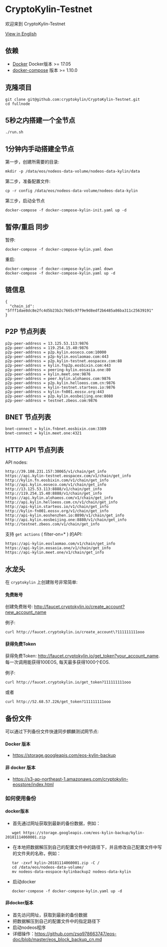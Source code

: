 # CryptoKylin-Testnet

欢迎来到 CryptoKylin-Testnet

[View in English](README.md)

## 依赖

- [Docker](https://docs.docker.com) Docker版本 >= 17.05
- [docker-compose](https://docs.docker.com/compose/) 版本 >= 1.10.0

## 克隆项目

```
git clone git@github.com:cryptokylin/CryptoKylin-Testnet.git
cd fullnode
```

## 5秒之内搭建一个全节点

```
./run.sh
```

## 1分钟内手动搭建全节点

第一步，创建所需要的目录:

```
mkdir -p /data/eos/nodeos-data-volume/nodeos-data-kylin/data
```

第二步，准备配置文件:

```
cp -r config /data/eos/nodeos-data-volume/nodeos-data-kylin
```

第三步，启动全节点

```
docker-compose -f docker-compose-kylin-init.yaml up -d
```

## 暂停/重启 同步

暂停:

```
docker-compose -f docker-compose-kylin.yaml down
```

重启:

```
docker-compose -f docker-compose-kylin.yaml down
docker-compose -f docker-compose-kylin.yaml up -d
```
## 链信息

```
{
  "chain_id": "5fff1dae8dc8e2fc4d5b23b2c7665c97f9e9d8edf2b6485a86ba311c25639191"
}
```

## P2P 节点列表

```
p2p-peer-address = 13.125.53.113:9876
p2p-peer-address = 119.254.15.40:9876
p2p-peer-address = p2p.kylin.eoseco.com:10000
p2p-peer-address = p2p-kylin.eoslaomao.com:443
p2p-peer-address = p2p.kylin-testnet.eospacex.com:88
p2p-peer-address = kylin.fnp2p.eosbixin.com:443
p2p-peer-address = peering-kylin.eosasia.one:80
p2p-peer-address = kylin.meet.one:9876
p2p-peer-address = peer.kylin.alohaeos.com:9876
p2p-peer-address = p2p.kylin.helloeos.com.cn:9876
p2p-peer-address = kylin-testnet.starteos.io:9876
p2p-peer-address = kylin-fn001.eossv.org:443
p2p-peer-address = p2p.kylin.eosbeijing.one:8080
p2p-peer-address = testnet.zbeos.com:9876
```

## BNET 节点列表

```
bnet-connect = kylin.fnbnet.eosbixin.com:3389
bnet-connect = kylin.meet.one:4321
```

## HTTP API 节点列表

API nodes:
```
http://39.108.231.157:30065/v1/chain/get_info
https://api.kylin-testnet.eospacex.com/v1/chain/get_info
http://kylin.fn.eosbixin.com/v1/chain/get_info
http://api.kylin.eoseco.com/v1/chain/get_info
http://13.125.53.113:8888/v1/chain/get_info
http://119.254.15.40:8888/v1/chain/get_info
https://api.kylin.alohaeos.com/v1/chain/get_info
http://api.kylin.helloeos.com.cn/v1/chain/get_info
http://api-kylin.starteos.io/v1/chain/get_info
http://kylin-fn001.eossv.org/v1/chain/get_info
http://api-kylin.eoshenzhen.io:8890/v1/chain/get_info
http://api.kylin.eosbeijing.one:8880/v1/chain/get_info
http://testnet.zbeos.com/v1/chain/get_info
```

支持 `get actions` ( filter-on=* ) 的API:
```
https://api-kylin.eoslaomao.com/v1/chain/get_info
https://api-kylin.eosasia.one/v1/chain/get_info
https://api-kylin.meet.one/v1/chain/get_info
```

## 水龙头

在 `cryptokylin` 上创建账号非常简单:

#### 免费账号
创建免费账号: http://faucet.cryptokylin.io/create_account?new_account_name

例子:
```
curl http://faucet.cryptokylin.io/create_account\?111111111ooo
```

#### 获得免费Token
获得免费Token: http://faucet.cryptokylin.io/get_token?your_account_name. 
每一次调用能获得100EOS, 每天最多获得1000个EOS.

例子:
``` 
curl http://faucet.cryptokylin.io/get_token?111111111ooo
```
或者
```
curl http://52.68.57.226/get_token?111111111ooo
```

## 备份文件

可以通过下列备份文件快速同步麒麟测试网节点:

#### Docker 版本

- https://storage.googleapis.com/eos-kylin-backup

#### 非 docker 版本

- https://s3-ap-northeast-1.amazonaws.com/cryptokylin-eosstore/index.html

### 如何使用备份
#### docker版本
- 首先通过网址获取到最新的备份数据，例如：
```
   wget https://storage.googleapis.com/eos-kylin-backup/kylin-20181114060001.zip
```
- 在本地把数据解压到自己的配置文件中的路径下，并且修改自己配置文件中写的文件夹的名称，例如：
```
   tar -zxvf kylin-20181114060001.zip -C /
   cd /data/eos/nodeos-data-volume/
   mv nodeos-data-eospace-kylinbackup2 nodeos-data-kylin
```
- 启动docker 
```
   docker-compose -f docker-compose-kylin.yaml up -d
```

#### 非docker版本
- 首先访问网址，获取到最新的备份数据  
- 把数据解压到自己的配置文件中的指定路径下
- 启动nodeos程序
- 详细操作：https://github.com/zsq978663747/eos-doc/blob/master/eos_block_backup_cn.md





